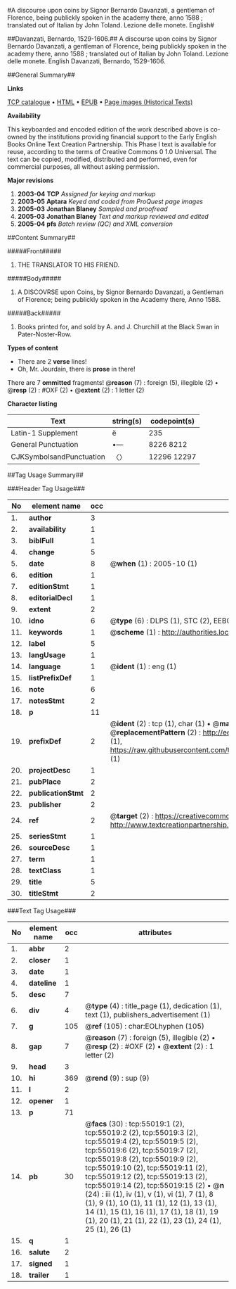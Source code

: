 #A discourse upon coins by Signor Bernardo Davanzati, a gentleman of Florence, being publickly spoken in the academy there, anno 1588 ; translated out of Italian by John Toland. Lezione delle monete. English#

##Davanzati, Bernardo, 1529-1606.##
A discourse upon coins by Signor Bernardo Davanzati, a gentleman of Florence, being publickly spoken in the academy there, anno 1588 ; translated out of Italian by John Toland.
Lezione delle monete. English
Davanzati, Bernardo, 1529-1606.

##General Summary##

**Links**

[TCP catalogue](http://www.ota.ox.ac.uk/tcp/)  • 
[HTML](http://tei.it.ox.ac.uk/tcp/Texts-HTML/free/A37/A37157.html)  • 
[EPUB](http://tei.it.ox.ac.uk/tcp/Texts-EPUB/free/A37/A37157.epub) • 
[Page images (Historical Texts)](https://data.historicaltexts.jisc.ac.uk/view?pubId=eebo-12148667e&pageId=eebo-12148667e-55019-1)

**Availability**

This keyboarded and encoded edition of the
	       work described above is co-owned by the institutions
	       providing financial support to the Early English Books
	       Online Text Creation Partnership. This Phase I text is
	       available for reuse, according to the terms of Creative
	       Commons 0 1.0 Universal. The text can be copied,
	       modified, distributed and performed, even for
	       commercial purposes, all without asking permission.

**Major revisions**

1. __2003-04__ __TCP__ *Assigned for keying and markup*
1. __2003-05__ __Aptara__ *Keyed and coded from ProQuest page images*
1. __2005-03__ __Jonathan Blaney__ *Sampled and proofread*
1. __2005-03__ __Jonathan Blaney__ *Text and markup reviewed and edited*
1. __2005-04__ __pfs__ *Batch review (QC) and XML conversion*

##Content Summary##

#####Front#####

1. THE
TRANSLATOR
TO HIS
FRIEND.

#####Body#####

1. A DISCOVRSE upon Coins, by
Signor Bernardo Davanzati, a Gentleman
of Florence; being publickly spoken
in the Academy there, Anno 1588.

#####Back#####

1. Books printed for, and sold by A. and J. Churchill at the
Black Swan in Pater-Noster-Row.

**Types of content**

  * There are 2 **verse** lines!
  * Oh, Mr. Jourdain, there is **prose** in there!

There are 7 **ommitted** fragments! 
 @__reason__ (7) : foreign (5), illegible (2)  •  @__resp__ (2) : #OXF (2)  •  @__extent__ (2) : 1 letter (2)

**Character listing**


|Text|string(s)|codepoint(s)|
|---|---|---|
|Latin-1 Supplement|ë|235|
|General Punctuation|•—|8226 8212|
|CJKSymbolsandPunctuation|〈〉|12296 12297|

##Tag Usage Summary##

###Header Tag Usage###

|No|element name|occ|attributes|
|---|---|---|---|
|1.|__author__|3||
|2.|__availability__|1||
|3.|__biblFull__|1||
|4.|__change__|5||
|5.|__date__|8| @__when__ (1) : 2005-10 (1)|
|6.|__edition__|1||
|7.|__editionStmt__|1||
|8.|__editorialDecl__|1||
|9.|__extent__|2||
|10.|__idno__|6| @__type__ (6) : DLPS (1), STC (2), EEBO-CITATION (1), OCLC (1), VID (1)|
|11.|__keywords__|1| @__scheme__ (1) : http://authorities.loc.gov/ (1)|
|12.|__label__|5||
|13.|__langUsage__|1||
|14.|__language__|1| @__ident__ (1) : eng (1)|
|15.|__listPrefixDef__|1||
|16.|__note__|6||
|17.|__notesStmt__|2||
|18.|__p__|11||
|19.|__prefixDef__|2| @__ident__ (2) : tcp (1), char (1)  •  @__matchPattern__ (2) : ([0-9\-]+):([0-9IVX]+) (1), (.+) (1)  •  @__replacementPattern__ (2) : http://eebo.chadwyck.com/downloadtiff?vid=$1&page=$2 (1), https://raw.githubusercontent.com/textcreationpartnership/Texts/master/tcpchars.xml#$1 (1)|
|20.|__projectDesc__|1||
|21.|__pubPlace__|2||
|22.|__publicationStmt__|2||
|23.|__publisher__|2||
|24.|__ref__|2| @__target__ (2) : https://creativecommons.org/publicdomain/zero/1.0/ (1), http://www.textcreationpartnership.org/docs/. (1)|
|25.|__seriesStmt__|1||
|26.|__sourceDesc__|1||
|27.|__term__|1||
|28.|__textClass__|1||
|29.|__title__|5||
|30.|__titleStmt__|2||


###Text Tag Usage###

|No|element name|occ|attributes|
|---|---|---|---|
|1.|__abbr__|2||
|2.|__closer__|1||
|3.|__date__|1||
|4.|__dateline__|1||
|5.|__desc__|7||
|6.|__div__|4| @__type__ (4) : title_page (1), dedication (1), text (1), publishers_advertisement (1)|
|7.|__g__|105| @__ref__ (105) : char:EOLhyphen (105)|
|8.|__gap__|7| @__reason__ (7) : foreign (5), illegible (2)  •  @__resp__ (2) : #OXF (2)  •  @__extent__ (2) : 1 letter (2)|
|9.|__head__|3||
|10.|__hi__|369| @__rend__ (9) : sup (9)|
|11.|__l__|2||
|12.|__opener__|1||
|13.|__p__|71||
|14.|__pb__|30| @__facs__ (30) : tcp:55019:1 (2), tcp:55019:2 (2), tcp:55019:3 (2), tcp:55019:4 (2), tcp:55019:5 (2), tcp:55019:6 (2), tcp:55019:7 (2), tcp:55019:8 (2), tcp:55019:9 (2), tcp:55019:10 (2), tcp:55019:11 (2), tcp:55019:12 (2), tcp:55019:13 (2), tcp:55019:14 (2), tcp:55019:15 (2)  •  @__n__ (24) : iii (1), iv (1), v (1), vi (1), 7 (1), 8 (1), 9 (1), 10 (1), 11 (1), 12 (1), 13 (1), 14 (1), 15 (1), 16 (1), 17 (1), 18 (1), 19 (1), 20 (1), 21 (1), 22 (1), 23 (1), 24 (1), 25 (1), 26 (1)|
|15.|__q__|1||
|16.|__salute__|2||
|17.|__signed__|1||
|18.|__trailer__|1||
